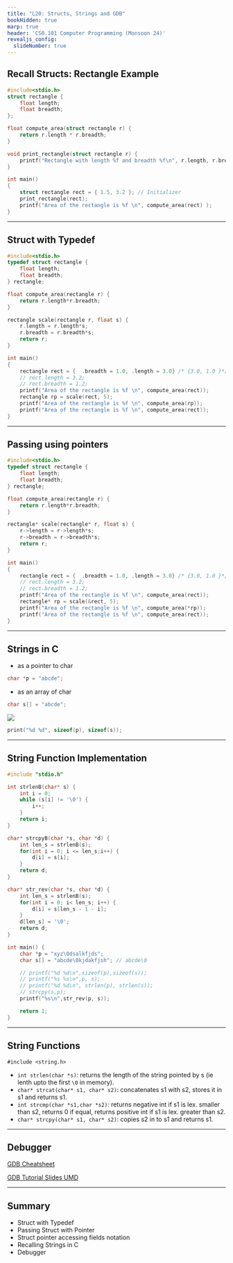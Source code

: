 ```yaml
---
title: "L20: Structs, Strings and GDB"
bookHidden: true
marp: true
header: 'CS0.101 Computer Programming (Monsoon 24)'
revealjs_config:
  slideNumber: true
---
```




## Recall Structs: Rectangle Example


```c
#include<stdio.h>
struct rectangle {
	float length;
	float breadth;
};

float compute_area(struct rectangle r) {
	return r.length * r.breadth;
}

void print_rectangle(struct rectangle r) {
	printf("Rectangle with length %f and breadth %f\n", r.length, r.breadth);
}

int main()
{
	struct rectangle rect = { 1.5, 3.2 }; // Initializer 		
	print_rectangle(rect);
	printf("Area of the rectangle is %f \n", compute_area(rect) );
} 
```
---
## Struct with Typedef
```c
#include<stdio.h>
typedef struct rectangle {
	float length;
	float breadth;
} rectangle;

float compute_area(rectangle r) {
	return r.length*r.breadth;
}

rectangle scale(rectangle r, float s) {
	r.length = r.length*s;
	r.breadth = r.breadth*s;
	return r;
}

int main()
{
	rectangle rect = {  .breadth = 1.0, .length = 3.0} /* {3.0, 1.0 }*/; 		
	// rect.length = 3.2;
	// rect.breadth = 1.2;
	printf("Area of the rectangle is %f \n", compute_area(rect));
	rectangle rp = scale(rect, 5);
	printf("Area of the rectangle is %f \n", compute_area(rp));
	printf("Area of the rectangle is %f \n", compute_area(rect));
} 
```
---
## Passing using pointers
```c
#include<stdio.h>
typedef struct rectangle {
	float length;
	float breadth;
} rectangle;

float compute_area(rectangle r) {
	return r.length*r.breadth;
}

rectangle* scale(rectangle* r, float s) {
	r->length = r->length*s;
	r->breadth = r->breadth*s;
	return r;
}

int main()
{
	rectangle rect = {  .breadth = 1.0, .length = 3.0} /* {3.0, 1.0 }*/; 		
	// rect.length = 3.2;
	// rect.breadth = 1.2;
	printf("Area of the rectangle is %f \n", compute_area(rect));
	rectangle* rp = scale(&rect, 5);
	printf("Area of the rectangle is %f \n", compute_area(*rp));
	printf("Area of the rectangle is %f \n", compute_area(rect));
} 
```
---


## Strings in C
- as a pointer to char
```c
char *p = "abcde";
```
- as an array of char
```c
char s[] = "abcde";
```

![](string_fig.png)

```c
print("%d %d", sizeof(p), sizeof(s));
```
---
## String Function Implementation

```c
#include "stdio.h"

int strlenB(char* s) {
	int i = 0;
	while (s[i] != '\0') {
		i++;
	}
	return i;
}

char* strcpyB(char *s, char *d) {
	int len_s = strlenB(s);
	for(int i = 0; i <= len_s;i++) {
		d[i] = s[i];
	}
	return d;
}

char* str_rev(char *s, char *d) {
	int len_s = strlenB(s);
	for(int i = 0; i< len_s; i++) {
		d[i] = s[len_s - 1 - i];
	}
	d[len_s] = '\0';
	return d;
}

int main() {
	char *p = "xyz\0dsalkfjds";
	char s[] = "abcde\0kjdakfjsh"; // abcde\0

	// printf("%d %d\n",sizeof(p),sizeof(s));
	// printf("%s %s\n",p, s);
	// printf("%d %d\n", strlen(p), strlen(s));
	// strcpy(s,p);
	printf("%s\n",str_rev(p, s));

	return 1;
}
```
---
## String Functions

`#include <string.h>`

- `int strlen(char *s)`: returns the length of the string pointed by s (ie lenth upto the first `\0` in memory).
- `char* strcat(char* s1, char* s2)`: concatenates s1 with s2, stores it in s1 and returns s1.
- `int strcmp(char *s1,char *s2)`: returns negative int if s1 is lex. smaller than s2, returns 0 if equal, returns positive int if s1 is lex. greater than s2.
- `char* strcpy(char* s1, char* s2)`: copies s2 in to s1 and returns s1.

---
## Debugger



[GDB Cheatsheet](https://darkdust.net/files/GDB%20Cheat%20Sheet.pdf)   

[GDB Tutorial Slides UMD](https://www.cs.umd.edu/~srhuang/teaching/cmsc212/gdb-tutorial-handout.pdf)  

---

## Summary
- Struct with Typedef
- Passing Struct with Pointer
- Struct pointer accessing fields notation
- Recalling Strings in C
- Debugger